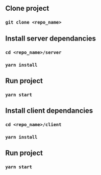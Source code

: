 ## Clone project

### `git clone <repo_name>`

## Install server dependancies

### `cd <repo_name>/server`

### `yarn install`

## Run project

### `yarn start`

## Install client dependancies

### `cd <repo_name>/client`

### `yarn install`

## Run project

### `yarn start`
